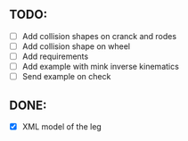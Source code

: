## TODO:

- [ ] Add collision shapes on cranck and rodes
- [ ] Add collision shape on wheel
- [ ] Add requirements
- [ ] Add example with mink inverse kinematics
- [ ] Send example on check

## DONE:
- [x] XML model of the leg